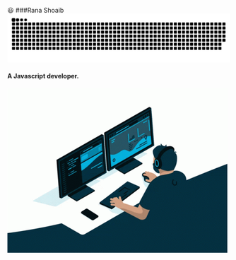   😃
###Rana Shoaib
![Logo](./snake.svg)
#### A Javascript developer.





![image](./coding.gif)





